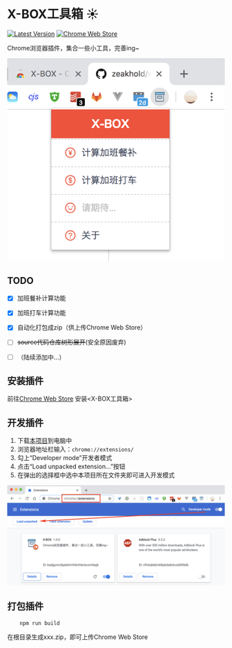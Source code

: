 # X-BOX工具箱 :sunny: 
[![Latest Version](https://img.shields.io/badge/Latest_Version-1.0.0-blue.svg)](https://codeload.github.com/zeakhold/chrome-extension/zip/master) [![Chrome Web Store](https://img.shields.io/badge/Install-_Chrome_Web_Store-brightgreen.svg)](https://chrome.google.com/webstore/detail/x-box/ghjnofmahfaomccknicfliidomnmimdd) 
 
Chrome浏览器插件，集合一些小工具，完善ing~

![](./screenshot/Screenshot_1.png)


## TODO

- [x] 加班餐补计算功能
- [x] 加班打车计算功能
- [x] 自动化打包成zip（供上传Chrome Web Store）
- [ ] ~~source代码仓库树形展开~~(安全原因废弃)
- [ ] （陆续添加中...）


## 安装插件
前往[Chrome Web Store](https://chrome.google.com/webstore/detail/x-box/ghjnofmahfaomccknicfliidomnmimdd) 安装<X-BOX工具箱>

    

## 开发插件
1. 下载[本项目](https://github.com/zeakhold/x-box/repository/master/archive.zip)到电脑中
2. 浏览器地址栏输入：`chrome://extensions/`
3. 勾上“Developer mode”开发者模式
4. 点击“Load unpacked extension...”按钮
5. 在弹出的选择框中选中本项目所在文件夹即可进入开发模式

![](./screenshot/Screenshot_2.png)


## 打包插件
```
    npm run build
```
在根目录生成xxx.zip，即可上传Chrome Web Store
